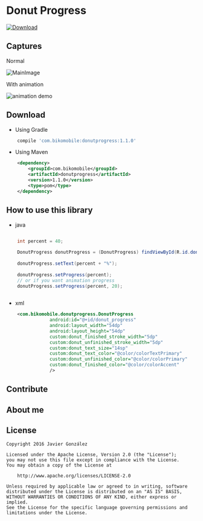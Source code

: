 Donut Progress
=======
 [ ![Download](https://api.bintray.com/packages/javiergm/maven/DonutProgress/images/download.svg) ](https://bintray.com/javiergm/maven/DonutProgress/_latestVersion)

## Captures

Normal

![MainImage](https://raw.githubusercontent.com/javierugarte/donut-progress-android/master/captures/donutprogress_types.png)

With animation

![animation demo](https://raw.githubusercontent.com/javierugarte/donut-progress-android/master/captures/donutprogress_animation.gif)

## Download


- Using Gradle

```groovy
    compile 'com.bikomobile:donutprogress:1.1.0'
```

- Using Maven

```xml
    <dependency>
        <groupId>com.bikomobile</groupId>
        <artifactId>donutprogress</artifactId>
        <version>1.1.0</version>
        <type>pom</type>
    </dependency>
```


## How to use this library


- java

```java

	int percent = 40;
	        
	DonutProgress donutProgress = (DonutProgress) findViewById(R.id.donut_progress);
			
	donutProgress.setText(percent + "%");
	
	donutProgress.setProgress(percent);
	// or if you want animation progress
	donutProgress.setProgress(percent, 20);
	
```

- xml

```xml
	<com.bikomobile.donutprogress.DonutProgress
	            android:id="@+id/donut_progress"
	            android:layout_width="54dp"
	            android:layout_height="54dp"
	            custom:donut_finished_stroke_width="5dp"
	            custom:donut_unfinished_stroke_width="5dp"
	            custom:donut_text_size="14sp"
	            custom:donut_text_color="@color/colorTextPrimary"
	            custom:donut_unfinished_color="@color/colorPrimary"
	            custom:donut_finished_color="@color/colorAccent"
	            />
```

## Contribute

## About me

## License

```
Copyright 2016 Javier González

Licensed under the Apache License, Version 2.0 (the "License");
you may not use this file except in compliance with the License.
You may obtain a copy of the License at

    http://www.apache.org/licenses/LICENSE-2.0

Unless required by applicable law or agreed to in writing, software
distributed under the License is distributed on an "AS IS" BASIS,
WITHOUT WARRANTIES OR CONDITIONS OF ANY KIND, either express or implied.
See the License for the specific language governing permissions and
limitations under the License.
```

